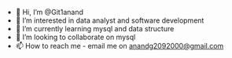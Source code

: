 - 👋 Hi, I’m @Git1anand
- 👀 I’m interested in data analyst and software development
- 🌱 I’m currently learning mysql and data structure
- 💞️ I’m looking to collaborate on mysql
- 📫 How to reach me - email me on anandg2092000@gmail.com

<!---
Git1anand/Git1anand is a ✨ special ✨ repository because its `README.md` (this file) appears on your GitHub profile.
You can click the Preview link to take a look at your changes.
--->
